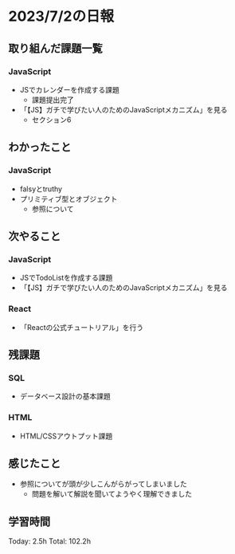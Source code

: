 # 2023/7/2の日報
## 取り組んだ課題一覧
### JavaScript
* JSでカレンダーを作成する課題
    * 課題提出完了
* 「【JS】ガチで学びたい人のためのJavaScriptメカニズム」を見る
    * セクション6
## わかったこと
### JavaScript
* falsyとtruthy
* プリミティブ型とオブジェクト
    * 参照について
## 次やること
### JavaScript
* JSでTodoListを作成する課題
* 「【JS】ガチで学びたい人のためのJavaScriptメカニズム」を見る
### React
* 「Reactの公式チュートリアル」を行う
## 残課題
### SQL
* データベース設計の基本課題
### HTML
* HTML/CSSアウトプット課題
## 感じたこと
* 参照についてが頭が少しこんがらがってしまいました
    * 問題を解いて解説を聞いてようやく理解できました
## 学習時間
Today: 2.5h
Total: 102.2h

